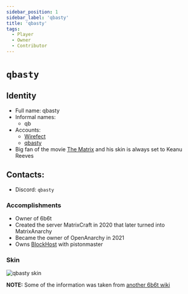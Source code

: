 ```yaml
---
sidebar_position: 1
sidebar_label: 'qbasty'
title: 'qbasty'
tags:
  - Player
  - Owner
  - Contributor
---
```

	
# `qbasty`

## Identity
* Full name: qbasty
* Informal names:
  * qb
* Accounts:
  * [Wirefect](https://namemc.com/profile/wirefect.1)
  * [qbasty](https://namemc.com/profile/qbasty.1)
* Big fan of the movie [The Matrix](https://en.wikipedia.org/wiki/The_Matrix) and his skin is always set to Keanu Reeves

## Contacts:
* Discord: `qbasty`

### Accomplishments
- Owner of 6b6t
- Created the server MatrixCraft in 2020 that later turned into MatrixAnarchy
- Became the owner of OpenAnarchy in 2021
- Owns [BlockHost](https://blockhost.net/) with pistonmaster

### Skin
![qbasty skin](https://s.namemc.com/3d/skin/body.png?id=d88b3f46a94ac432&model=classic&theta=26.09&phi=24.8&time=90&width=100&height=200)

__NOTE:__ Some of the information was taken from [another 6b6t wiki](https://6b6t.miraheze.org/)
